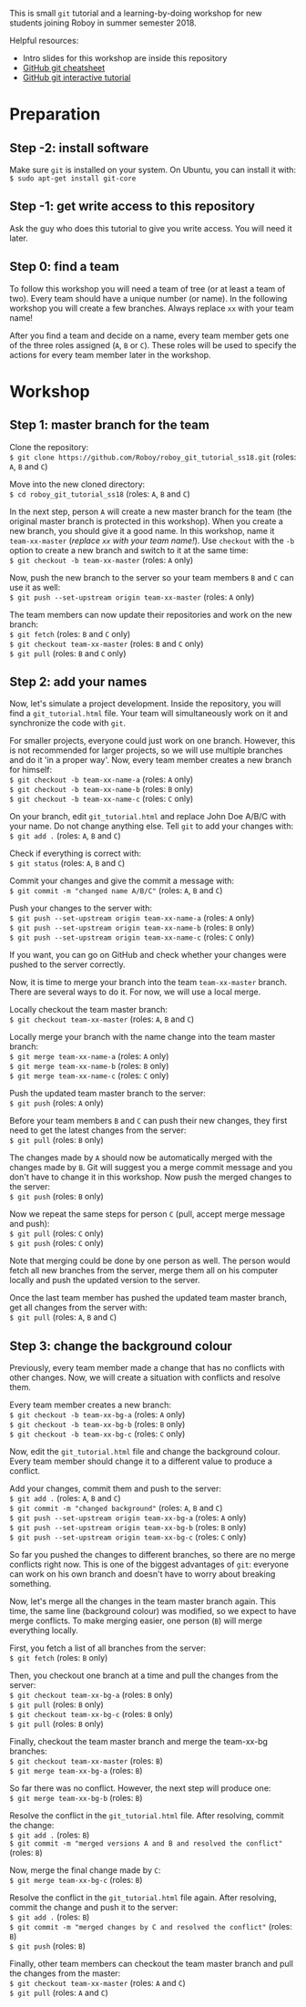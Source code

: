 This is small `git` tutorial and a learning-by-doing workshop for new students joining Roboy in summer semester 2018.

Helpful resources:
 - Intro slides for this workshop are inside this repository
 - [GitHub git cheatsheet](https://services.github.com/on-demand/downloads/github-git-cheat-sheet.pdf)
 - [GitHub git interactive tutorial](https://try.github.io/)


# Preparation
## Step -2: install software

Make sure `git` is installed on your system. On Ubuntu, you can install it with:  
`$ sudo apt-get install git-core`

## Step -1: get write access to this repository

Ask the guy who does this tutorial to give you write access. You will need it later.

## Step 0: find a team

To follow this workshop you will need a team of tree (or at least a team of two). 
Every team should have a unique number (or name). In the following workshop you will create a few branches. Always replace `xx` with your team name!

After you find a team and decide on a name, every team member gets one of the three roles assigned (`A`, `B` or `C`).
These roles will be used to specify the actions for every team member later in the workshop.

# Workshop
## Step 1: master branch for the team
Clone the repository:  
`$ git clone https://github.com/Roboy/roboy_git_tutorial_ss18.git` (roles: `A`, `B` and `C`)

Move into the new cloned directory:  
`$ cd roboy_git_tutorial_ss18` (roles: `A`, `B` and `C`)

In the next step, person `A` will create a new master branch for the team (the original master branch is protected in this workshop). 
When you create a new branch, you should give it a good name. 
In this workshop, name it `team-xx-master` (*replace `xx` with your team name!*). 
Use `checkout` with the `-b` option to create a new branch and switch to it at the same time:  
`$ git checkout -b team-xx-master` (roles: `A` only)

Now, push the new branch to the server so your team members `B` and `C` can use it as well:  
`$ git push --set-upstream origin team-xx-master` (roles: `A` only)

The team members can now update their repositories and work on the new branch:  
`$ git fetch`   (roles: `B` and `C` only)  
`$ git checkout team-xx-master`   (roles: `B` and `C` only)  
`$ git pull`   (roles: `B` and `C` only)


## Step 2: add your names
Now, let's simulate a project development. Inside the repository, you will find a `git_tutorial.html` file. 
Your team will simultaneously work on it and synchronize the code with `git`.

For smaller projects, everyone could just work on one branch. 
However, this is not recommended for larger projects, so we will use multiple branches and do it 'in a proper way'. 
Now, every team member creates a new branch for himself:  
`$ git checkout -b team-xx-name-a` (roles: `A` only)  
`$ git checkout -b team-xx-name-b` (roles: `B` only)  
`$ git checkout -b team-xx-name-c` (roles: `C` only)  

On your branch, edit `git_tutorial.html` and replace John Doe A/B/C with your name.
Do not change anything else. Tell `git` to add your changes with:  
`$ git add .` (roles: `A`, `B` and `C`)

Check if everything is correct with:  
`$ git status` (roles: `A`, `B` and `C`)

Commit your changes and give the commit a message with:  
`$ git commit -m "changed name A/B/C"` (roles: `A`, `B` and `C`)

Push your changes to the server with:  
`$ git push --set-upstream origin team-xx-name-a` (roles: `A` only)  
`$ git push --set-upstream origin team-xx-name-b` (roles: `B` only)  
`$ git push --set-upstream origin team-xx-name-c` (roles: `C` only)  

If you want, you can go on GitHub and check whether your changes were pushed to the server correctly.

Now, it is time to merge your branch into the team `team-xx-master` branch.
There are several ways to do it. For now, we will use a local merge.

Locally checkout the team master branch:  
`$ git checkout team-xx-master`   (roles: `A`, `B` and `C`)  

Locally merge your branch with the name change into the team master branch:  
`$ git merge team-xx-name-a` (roles: `A` only)  
`$ git merge team-xx-name-b` (roles: `B` only)  
`$ git merge team-xx-name-c` (roles: `C` only)  

Push the updated team master branch to the server:  
`$ git push`  (roles: `A` only)  

Before your team members `B` and `C` can push their new changes, they first need to get the latest changes from the server:  
`$ git pull` (roles: `B` only)  

The changes made by `A` should now be automatically merged with the changes made by `B`.
Git will suggest you a merge commit message and you don't have to change it in this workshop.
Now push the merged changes to the server:  
`$ git push` (roles: `B` only)  

Now we repeat the same steps for person `C` (pull, accept merge message and push):  
`$ git pull` (roles: `C` only)  
`$ git push` (roles: `C` only)  

Note that merging could be done by one person as well. The person would fetch all new branches from the server, merge them all on his computer locally and push the updated version to the server.

Once the last team member has pushed the updated team master branch, get all changes from the server with:  
`$ git pull`  (roles: `A`, `B` and `C`)  

## Step 3: change the background colour
Previously, every team member made a change that has no conflicts with other changes. Now, we will create a situation with conflicts and resolve them. 

Every team member creates a new branch:  
`$ git checkout -b team-xx-bg-a` (roles: `A` only)  
`$ git checkout -b team-xx-bg-b` (roles: `B` only)  
`$ git checkout -b team-xx-bg-c` (roles: `C` only)  

Now, edit the `git_tutorial.html` file and change the background colour. Every team member should change it to a different value to produce a conflict. 

Add your changes, commit them and push to the server:  
`$ git add .` (roles: `A`, `B` and `C`)  
`$ git commit -m "changed background"` (roles: `A`, `B` and `C`)  
`$ git push --set-upstream origin team-xx-bg-a` (roles: `A` only)  
`$ git push --set-upstream origin team-xx-bg-b` (roles: `B` only)  
`$ git push --set-upstream origin team-xx-bg-c` (roles: `C` only)  

So far you pushed the changes to different branches, so there are no merge conflicts right now. 
This is one of the biggest advantages of `git`: everyone can work on his own branch and doesn't have to worry about breaking something.

Now, let's merge all the changes in the team master branch again. 
This time, the same line (background colour) was modified, so we expect to have merge conflicts.
To make merging easier, one person (`B`) will merge everything locally.

First, you fetch a list of all branches from the server:  
`$ git fetch`   (roles: `B` only)  

Then, you checkout one branch at a time and pull the changes from the server:  
`$ git checkout team-xx-bg-a` (roles: `B` only)  
`$ git pull` (roles: `B` only)  
`$ git checkout team-xx-bg-c` (roles: `B` only)  
`$ git pull` (roles: `B` only)  

Finally, checkout the team master branch and merge the team-xx-bg branches:  
`$ git checkout team-xx-master`   (roles: `B`)  
`$ git merge team-xx-bg-a`   (roles: `B`)  

So far there was no conflict. However, the next step will produce one:  
`$ git merge team-xx-bg-b`   (roles: `B`)  

Resolve the conflict in the `git_tutorial.html` file. After resolving, commit the change:  
`$ git add .`   (roles: `B`)  
`$ git commit -m "merged versions A and B and resolved the conflict"`  (roles: `B`)  

Now, merge the final change made by `C`:  
`$ git merge team-xx-bg-c`  (roles: `B`)  

Resolve the conflict in the `git_tutorial.html` file again. 
After resolving, commit the change and push it to the server:  
`$ git add .`   (roles: `B`)  
`$ git commit -m "merged changes by C and resolved the conflict"`   (roles: `B`)  
`$ git push`   (roles: `B`)  

Finally, other team members can checkout the team master branch and pull the changes from the master:  
`$ git checkout team-xx-master`   (roles: `A` and `C`)  
`$ git pull`   (roles: `A` and `C`)  


